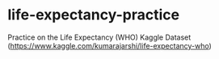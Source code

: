 # life-expectancy-practice
Practice on the Life Expectancy (WHO) Kaggle Dataset (https://www.kaggle.com/kumarajarshi/life-expectancy-who)
